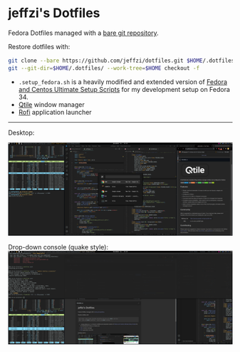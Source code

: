 # jeffzi's Dotfiles

Fedora Dotfiles managed with a [bare git repository](https://www.atlassian.com/git/tutorials/dotfiles).

Restore dotfiles with:
```bash
git clone --bare https://github.com/jeffzi/dotfiles.git $HOME/.dotfiles
git --git-dir=$HOME/.dotfiles/ --work-tree=$HOME checkout -f
```

* `.setup_fedora.sh` is a heavily modified and extended version of 
[Fedora and Centos Ultimate Setup Scripts](https://github.com/David-Else/developer-workstation-setup-script)
for my development setup on Fedora 34.
* [Qtile](http://www.qtile.org/) window manager
* [Rofi](https://github.com/davatorium/rofi) application launcher

---

Desktop:

![desktop](desktop.png)

Drop-down console (quake style):
![desktop](quake_console.png)